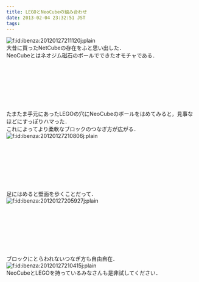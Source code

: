 ```yaml
---
title: LEGOとNeoCubeの組み合わせ
date: 2013-02-04 23:32:51 JST
tags: 
---
```


<span itemscope itemtype="http://schema.org/Photograph"><img src="http://cdn-ak.f.st-hatena.com/images/fotolife/i/ibenza/20120127/20120127211120.jpg" alt="f:id:ibenza:20120127211120j:plain" title="f:id:ibenza:20120127211120j:plain" class="hatena-fotolife" itemprop="image"></span><br />
大昔に買ったNetCubeの存在をふと思い出した．<br />
NeoCubeとはネオジム磁石のボールでできたオモチャである．

<br /><br /><br /><br /><br /><br /><br />たまたま手元にあったLEGOの穴にNeoCubeのボールをはめてみると，見事なほどにすっぽりハマった．<br />
これによってより柔軟なブロックのつなぎ方が広がる．<br /><span itemscope itemtype="http://schema.org/Photograph"><img src="http://cdn-ak.f.st-hatena.com/images/fotolife/i/ibenza/20120127/20120127210806.jpg" alt="f:id:ibenza:20120127210806j:plain" title="f:id:ibenza:20120127210806j:plain" class="hatena-fotolife" itemprop="image"></span>

<br /><br /><br /><br /><br /><br /><br />足にはめると壁面を歩くことだって．<br /><span itemscope itemtype="http://schema.org/Photograph"><img src="http://cdn-ak.f.st-hatena.com/images/fotolife/i/ibenza/20120127/20120127205927.jpg" alt="f:id:ibenza:20120127205927j:plain" title="f:id:ibenza:20120127205927j:plain" class="hatena-fotolife" itemprop="image"></span>

<br /><br /><br /><br /><br /><br /><br />ブロックにとらわれないつなぎ方も自由自在．<br /><span itemscope itemtype="http://schema.org/Photograph"><img src="http://cdn-ak.f.st-hatena.com/images/fotolife/i/ibenza/20120127/20120127210415.jpg" alt="f:id:ibenza:20120127210415j:plain" title="f:id:ibenza:20120127210415j:plain" class="hatena-fotolife" itemprop="image"></span><br />
NeoCubeとLEGOを持っているみなさんも是非試してください．

